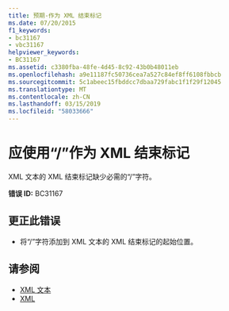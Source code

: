 ```yaml
---
title: 预期-作为 XML 结束标记
ms.date: 07/20/2015
f1_keywords:
- bc31167
- vbc31167
helpviewer_keywords:
- BC31167
ms.assetid: c3380fba-48fe-4d45-8c92-43b0b48011eb
ms.openlocfilehash: a9e11187fc50736cea7a527c84ef8ff6108fbbcb
ms.sourcegitcommit: 5c1abeec15fbddcc7dbaa729fabc1f1f29f12045
ms.translationtype: MT
ms.contentlocale: zh-CN
ms.lasthandoff: 03/15/2019
ms.locfileid: "58033666"
---
```

# <a name="expected--for-xml-end-tag"></a>应使用“/”作为 XML 结束标记
XML 文本的 XML 结束标记缺少必需的“/”字符。  
  
 **错误 ID:** BC31167  
  
## <a name="to-correct-this-error"></a>更正此错误  
  
-   将“/”字符添加到 XML 文本的 XML 结束标记的起始位置。  
  
## <a name="see-also"></a>请参阅

- [XML 文本](../../visual-basic/language-reference/xml-literals/index.md)
- [XML](../../visual-basic/programming-guide/language-features/xml/index.md)
